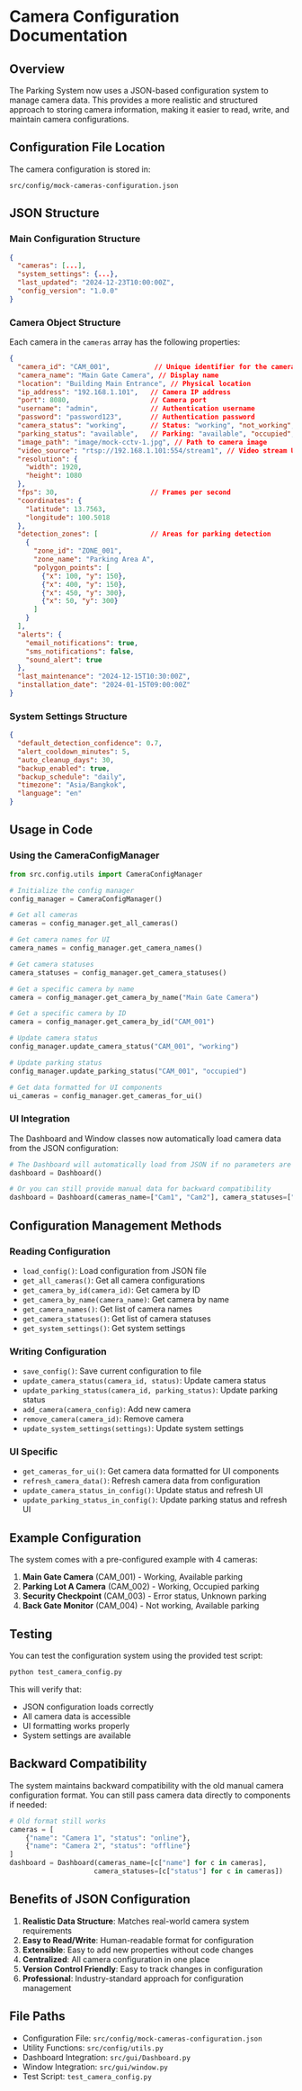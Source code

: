 # Camera Configuration Documentation

## Overview

The Parking System now uses a JSON-based configuration system to manage camera data. This provides a more realistic and structured approach to storing camera information, making it easier to read, write, and maintain camera configurations.

## Configuration File Location

The camera configuration is stored in:
```
src/config/mock-cameras-configuration.json
```

## JSON Structure

### Main Configuration Structure
```json
{
  "cameras": [...],
  "system_settings": {...},
  "last_updated": "2024-12-23T10:00:00Z",
  "config_version": "1.0.0"
}
```

### Camera Object Structure
Each camera in the `cameras` array has the following properties:

```json
{
  "camera_id": "CAM_001",           // Unique identifier for the camera
  "camera_name": "Main Gate Camera", // Display name
  "location": "Building Main Entrance", // Physical location
  "ip_address": "192.168.1.101",   // Camera IP address
  "port": 8080,                    // Camera port
  "username": "admin",             // Authentication username
  "password": "password123",       // Authentication password
  "camera_status": "working",      // Status: "working", "not_working", "error"
  "parking_status": "available",   // Parking: "available", "occupied", "unknown"
  "image_path": "image/mock-cctv-1.jpg", // Path to camera image
  "video_source": "rtsp://192.168.1.101:554/stream1", // Video stream URL
  "resolution": {
    "width": 1920,
    "height": 1080
  },
  "fps": 30,                       // Frames per second
  "coordinates": {
    "latitude": 13.7563,
    "longitude": 100.5018
  },
  "detection_zones": [             // Areas for parking detection
    {
      "zone_id": "ZONE_001",
      "zone_name": "Parking Area A",
      "polygon_points": [
        {"x": 100, "y": 150},
        {"x": 400, "y": 150},
        {"x": 450, "y": 300},
        {"x": 50, "y": 300}
      ]
    }
  ],
  "alerts": {
    "email_notifications": true,
    "sms_notifications": false,
    "sound_alert": true
  },
  "last_maintenance": "2024-12-15T10:30:00Z",
  "installation_date": "2024-01-15T09:00:00Z"
}
```

### System Settings Structure
```json
{
  "default_detection_confidence": 0.7,
  "alert_cooldown_minutes": 5,
  "auto_cleanup_days": 30,
  "backup_enabled": true,
  "backup_schedule": "daily",
  "timezone": "Asia/Bangkok",
  "language": "en"
}
```

## Usage in Code

### Using the CameraConfigManager

```python
from src.config.utils import CameraConfigManager

# Initialize the config manager
config_manager = CameraConfigManager()

# Get all cameras
cameras = config_manager.get_all_cameras()

# Get camera names for UI
camera_names = config_manager.get_camera_names()

# Get camera statuses
camera_statuses = config_manager.get_camera_statuses()

# Get a specific camera by name
camera = config_manager.get_camera_by_name("Main Gate Camera")

# Get a specific camera by ID
camera = config_manager.get_camera_by_id("CAM_001")

# Update camera status
config_manager.update_camera_status("CAM_001", "working")

# Update parking status
config_manager.update_parking_status("CAM_001", "occupied")

# Get data formatted for UI components
ui_cameras = config_manager.get_cameras_for_ui()
```

### UI Integration

The Dashboard and Window classes now automatically load camera data from the JSON configuration:

```python
# The Dashboard will automatically load from JSON if no parameters are provided
dashboard = Dashboard()

# Or you can still provide manual data for backward compatibility
dashboard = Dashboard(cameras_name=["Cam1", "Cam2"], camera_statuses=["working", "error"])
```

## Configuration Management Methods

### Reading Configuration
- `load_config()`: Load configuration from JSON file
- `get_all_cameras()`: Get all camera configurations
- `get_camera_by_id(camera_id)`: Get camera by ID
- `get_camera_by_name(camera_name)`: Get camera by name
- `get_camera_names()`: Get list of camera names
- `get_camera_statuses()`: Get list of camera statuses
- `get_system_settings()`: Get system settings

### Writing Configuration
- `save_config()`: Save current configuration to file
- `update_camera_status(camera_id, status)`: Update camera status
- `update_parking_status(camera_id, parking_status)`: Update parking status
- `add_camera(camera_config)`: Add new camera
- `remove_camera(camera_id)`: Remove camera
- `update_system_settings(settings)`: Update system settings

### UI Specific
- `get_cameras_for_ui()`: Get camera data formatted for UI components
- `refresh_camera_data()`: Refresh camera data from configuration
- `update_camera_status_in_config()`: Update status and refresh UI
- `update_parking_status_in_config()`: Update parking status and refresh UI

## Example Configuration

The system comes with a pre-configured example with 4 cameras:

1. **Main Gate Camera** (CAM_001) - Working, Available parking
2. **Parking Lot A Camera** (CAM_002) - Working, Occupied parking
3. **Security Checkpoint** (CAM_003) - Error status, Unknown parking
4. **Back Gate Monitor** (CAM_004) - Not working, Available parking

## Testing

You can test the configuration system using the provided test script:

```bash
python test_camera_config.py
```

This will verify that:
- JSON configuration loads correctly
- All camera data is accessible
- UI formatting works properly
- System settings are available

## Backward Compatibility

The system maintains backward compatibility with the old manual camera configuration format. You can still pass camera data directly to components if needed:

```python
# Old format still works
cameras = [
    {"name": "Camera 1", "status": "online"},
    {"name": "Camera 2", "status": "offline"}
]
dashboard = Dashboard(cameras_name=[c["name"] for c in cameras], 
                     camera_statuses=[c["status"] for c in cameras])
```

## Benefits of JSON Configuration

1. **Realistic Data Structure**: Matches real-world camera system requirements
2. **Easy to Read/Write**: Human-readable format for configuration
3. **Extensible**: Easy to add new properties without code changes
4. **Centralized**: All camera configuration in one place
5. **Version Control Friendly**: Easy to track changes in configuration
6. **Professional**: Industry-standard approach for configuration management

## File Paths

- Configuration File: `src/config/mock-cameras-configuration.json`
- Utility Functions: `src/config/utils.py`
- Dashboard Integration: `src/gui/Dashboard.py`
- Window Integration: `src/gui/window.py`
- Test Script: `test_camera_config.py`
